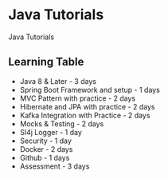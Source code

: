 # Java Tutorials
Java Tutorials

## Learning Table
  - Java 8 & Later - 3 days 
  - Spring Boot Framework and setup - 1 days
  - MVC Pattern with practice - 2 days
  - Hibernate and JPA with practice - 2 days
  - Kafka Integration with Practice - 2 days 
  - Mocks & Testing - 2 days
  - Sl4j Logger - 1 day
  - Security - 1 day
  - Docker - 2 days
  - Github - 1 days
  - Assessment - 3 days
